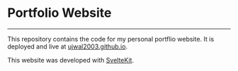 # Portfolio Website
---
This repository contains the code for my personal portflio website. It is deployed and live at [ujwal2003.github.io](https://ujwal2003.github.io/).  

This website was developed with [SvelteKit](https://kit.svelte.dev/).
